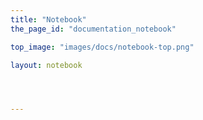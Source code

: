 ```yaml
---
title: "Notebook"
the_page_id: "documentation_notebook"

top_image: "images/docs/notebook-top.png"

layout: notebook




---
```




